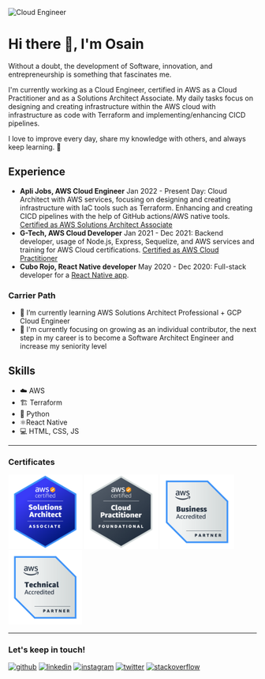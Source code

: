 ![Cloud Engineer](https://pbs.twimg.com/profile_banners/965952421284466688/1528653591/1500x500)

# Hi there 👋, I'm Osain

Without a doubt, the development of Software, innovation, and entrepreneurship is something that fascinates me.

I'm currently working as a Cloud Engineer, certified in AWS as a Cloud Practitioner and as a Solutions Architect Associate. My daily tasks focus on designing and creating infrastructure within the AWS cloud with infrastructure as code with Terraform and implementing/enhancing CICD pipelines.
 
I love to improve every day, share my knowledge with others, and always keep learning. 🌱

## Experience
+ **Apli Jobs, AWS Cloud Engineer** Jan 2022 - Present Day: Cloud Architect with AWS services, focusing on designing and creating infrastructure with IaC tools such as Terraform. Enhancing and creating CICD pipelines with the help of GitHub actions/AWS native tools. [Certified as AWS Solutions Architect Associate](https://www.credly.com/badges/dbb4510d-c80e-4bdf-bf9b-52e370013a9a)
+ **G-Tech, AWS Cloud Developer** Jan 2021 - Dec 2021: Backend developer, usage of Node.js, Express, Sequelize, and AWS services and training for AWS Cloud certifications. [Certified as AWS Cloud Practitioner](https://www.credly.com/badges/4f129c39-edb2-410c-91aa-d8bf8617706f)
+ **Cubo Rojo, React Native developer** May 2020 - Dec 2020: Full-stack developer for a [React Native app](https://play.google.com/store/apps/details?id=com.devarkcode.cuborojocomunicacion).

### Carrier Path
+ 🌱 I’m currently learning AWS Solutions Architect Professional + GCP Cloud Engineer
+ 📖 I'm currently focusing on growing as an individual contributor, the next step in my career is to become a Software Architect Engineer and increase my seniority level

## Skills
+ ☁️ AWS
+ 🏗️ Terraform
+ 🐍 Python
+ ⚛️React Native
+ 💻 HTML, CSS, JS

----
### Certificates

<img src="https://github.com/OsainAbitia/OsainAbitia/blob/master/images/AWS-SAA.png" width="150" /> <img src="https://github.com/OsainAbitia/OsainAbitia/blob/master/images/AWS-CE.png" width="150" /> <img src="https://github.com/OsainAbitia/OsainAbitia/blob/master/images/AWS-Business.png" width="150" /> <img src="https://github.com/OsainAbitia/OsainAbitia/blob/master/images/AWS-Technical.png" width="150" />


----

### Let's keep in touch!

[<img src='https://raw.githubusercontent.com/rahuldkjain/github-profile-readme-generator/master/src/images/icons/Social/github.svg' alt='github' height='40'>](https://github.com/OsainAbitia)  [<img src='https://raw.githubusercontent.com/rahuldkjain/github-profile-readme-generator/master/src/images/icons/Social/linked-in-alt.svg' alt='linkedin' height='40'>](https://www.linkedin.com/in/osain-abitia)  [<img src='https://raw.githubusercontent.com/rahuldkjain/github-profile-readme-generator/master/src/images/icons/Social/instagram.svg' alt='instagram' height='40'>](https://www.instagram.com/osainabitia)  [<img src='https://raw.githubusercontent.com/rahuldkjain/github-profile-readme-generator/master/src/images/icons/Social/twitter.svg' alt='twitter' height='40'>](https://twitter.com/OsainAbitia)  [<img src='https://raw.githubusercontent.com/rahuldkjain/github-profile-readme-generator/master/src/images/icons/Social/stack-overflow.svg' alt='stackoverflow' height='40'>](https://stackoverflow.com/users/18032295/osain)  
